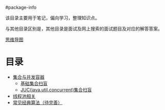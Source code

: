 #package-info

该目录主要用于笔记，偏向学习，整理知识点。

与其他目录区别是，其他目录是面试及网上搜索的面试题目及对应的解答答案。

[思维导图](http://assets.processon.com/chart_image/5a8ec751e4b0812a0f15ce32.png "思维导图")

# 目录
- [集合与并发容器](juc.md)
   - [基础集合扫盲](juc.md#基础集合扫盲)
   - [JUC(java.util.concurrent)集合扫盲](juc.md#JUC扫盲)
- [线程池相关](excutor.md) 
- [常见经典算法（待完善）](algorithm.md)

